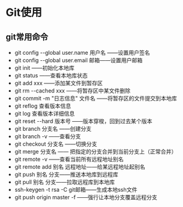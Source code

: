 # Git使用

## git常用命令

- git config --global user.name 用户名 ——设置用户签名
- git config --global user.email 邮箱——设置用户邮箱
- git init ——初始化本地库
- git status ——查看本地库状态
- git add xxx ——添加某文件到暂存区
- git rm --cached xxx ——将暂存区中某文件删除
- git commit -m "日志信息" 文件名 ——将暂存区的文件提交到本地库
- git reflog 查看版本信息
- git log 查看版本详细信息
- git reset --hard 版本号 ——版本穿梭，回到过去某个版本
- git branch 分支名 ——创建分支
- git branch -v  ——查看分支
- git checkout 分支名 ——切换分支
- git merge 分支名 —— 把指定的分支合并到当前分支上（正常合并）
- git remote -v ——查看当前所有远程地址别名
- git remote add 别名 远程地址——给某远程地址起别名
- git push 别名 分支——推送本地库到远程库
- git pull 别名 分支——拉取远程库到本地库
- ssh-keygen -t rsa -C git邮箱——生成本地ssh文件
- git push origin master -f ——强行让本地分支覆盖远程分支